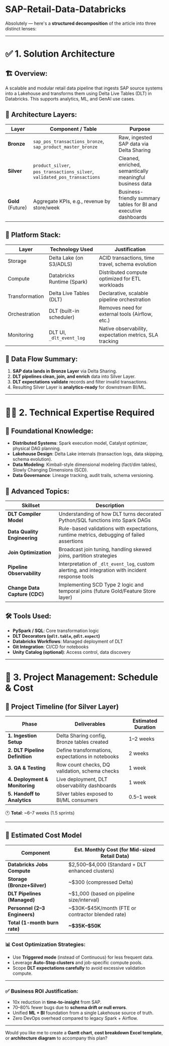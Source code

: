 # SAP-Retail-Data-Databricks

Absolutely — here's a **structured decomposition** of the article into three distinct lenses:

---

# ✅ **1. Solution Architecture**

## 🏗️ Overview:

A scalable and modular retail data pipeline that ingests SAP source systems into a Lakehouse and transforms them using Delta Live Tables (DLT) in Databricks. This supports analytics, ML, and GenAI use cases.

## 📐 Architecture Layers:

| Layer             | Component / Table                                                         | Purpose                                                          |
| ----------------- | ------------------------------------------------------------------------- | ---------------------------------------------------------------- |
| **Bronze**        | `sap_pos_transactions_bronze`, `sap_product_master_bronze`                | Raw, ingested SAP data via Delta Sharing                         |
| **Silver**        | `product_silver`, `pos_transactions_silver`, `validated_pos_transactions` | Cleaned, enriched, semantically meaningful business data         |
| **Gold** (Future) | Aggregate KPIs, e.g., revenue by store/week                               | Business-friendly summary tables for BI and executive dashboards |

## 🧱 Platform Stack:

| Layer          | Technology Used            | Justification                                           |
| -------------- | -------------------------- | ------------------------------------------------------- |
| Storage        | Delta Lake (on S3/ADLS)    | ACID transactions, time travel, schema evolution        |
| Compute        | Databricks Runtime (Spark) | Distributed compute optimized for ETL workloads         |
| Transformation | Delta Live Tables (DLT)    | Declarative, scalable pipeline orchestration            |
| Orchestration  | DLT (built-in scheduler)   | Removes need for external tools (Airflow, etc.)         |
| Monitoring     | DLT UI, `_dlt_event_log`   | Native observability, expectation metrics, SLA tracking |

## 🔁 Data Flow Summary:

1. **SAP data lands in Bronze Layer** via Delta Sharing.
2. **DLT pipelines clean, join, and enrich** data into Silver Layer.
3. **DLT expectations validate** records and filter invalid transactions.
4. Resulting Silver Layer is **analytics-ready** for downstream BI/ML.

---

# 👨‍🔬 **2. Technical Expertise Required**

## 🧠 Foundational Knowledge:

* **Distributed Systems**: Spark execution model, Catalyst optimizer, physical DAG planning.
* **Lakehouse Design**: Delta Lake internals (transaction logs, data skipping, schema evolution).
* **Data Modeling**: Kimball-style dimensional modeling (fact/dim tables), Slowly Changing Dimensions (SCD).
* **Data Governance**: Lineage tracking, audit trails, schema versioning.

## 🔬 Advanced Topics:

| Skillset                      | Description                                                                                       |
| ----------------------------- | ------------------------------------------------------------------------------------------------- |
| **DLT Compiler Model**        | Understanding of how DLT turns decorated Python/SQL functions into Spark DAGs                     |
| **Data Quality Engineering**  | Rule-based validations with expectations, runtime metrics, debugging of failed assertions         |
| **Join Optimization**         | Broadcast join tuning, handling skewed joins, partition strategies                                |
| **Pipeline Observability**    | Interpretation of `_dlt_event_log`, custom alerting, and integration with incident response tools |
| **Change Data Capture (CDC)** | Implementing SCD Type 2 logic and temporal joins (future Gold/Feature Store layer)                |

## 🛠️ Tools Used:

* **PySpark / SQL**: Core transformation logic
* **DLT Decorators (`@dlt.table`, `@dlt.expect`)**
* **Databricks Workflows**: Managed deployment of DLT
* **Git Integration**: CI/CD for notebooks
* **Unity Catalog (optional)**: Access control, data discovery

---

# 📅 **3. Project Management: Schedule & Cost**

## 🧭 Project Timeline (for Silver Layer)

| Phase                          | Deliverables                                      | Estimated Duration |
| ------------------------------ | ------------------------------------------------- | ------------------ |
| **1. Ingestion Setup**         | Delta Sharing config, Bronze tables created       | 1–2 weeks          |
| **2. DLT Pipeline Definition** | Define transformations, expectations in notebooks | 2 weeks            |
| **3. QA & Testing**            | Row count checks, DQ validation, schema checks    | 1 week             |
| **4. Deployment & Monitoring** | Live deployment, DLT observability dashboards     | 1 week             |
| **5. Handoff to Analytics**    | Silver tables exposed to BI/ML consumers          | 0.5–1 week         |

🕐 **Total**: \~6–7 weeks (1.5 sprints)

---

## 💸 Estimated Cost Model

| Component                     | Est. Monthly Cost (for Mid-sized Retail Data)        |
| ----------------------------- | ---------------------------------------------------- |
| **Databricks Jobs Compute**   | \$2,500–\$4,000 (Standard + DLT enhanced clusters)   |
| **Storage (Bronze+Silver)**   | \~\$300 (compressed Delta)                           |
| **DLT Pipelines (Managed)**   | \~\$1,000 (based on pipeline size/interval)          |
| **Personnel (2–3 Engineers)** | \~\$30K–\$45K/month (FTE or contractor blended rate) |
| **Total (1-month burn rate)** | **\~\$35K–\$50K**                                    |

### 📊 Cost Optimization Strategies:

* Use **Triggered mode** (instead of Continuous) for less frequent data.
* Leverage **Auto-Stop clusters** and job-specific compute pools.
* Scope **DLT expectations carefully** to avoid excessive validation compute.

---

### ✅ Business ROI Justification:

* 10x reduction in **time-to-insight** from SAP.
* 70–80% fewer bugs due to **schema drift or null errors**.
* Unified **ML + BI** foundation from a single Lakehouse source of truth.
* Zero DevOps overhead compared to legacy Spark + Airflow.

---

Would you like me to create a **Gantt chart**, **cost breakdown Excel template**, or **architecture diagram** to accompany this plan?
